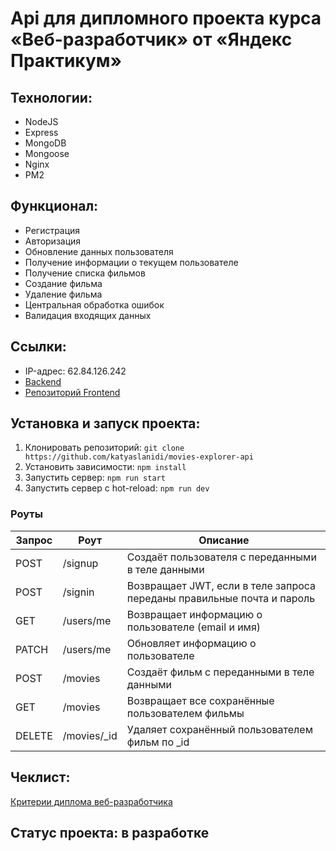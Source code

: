 # Api для дипломного проекта курса «Веб-разработчик» от «Яндекс Практикум»

## Технологии:
* NodeJS
* Express
* MongoDB
* Mongoose
* Nginx
* PM2

## Функционал:
* Регистрация
* Авторизация
* Обновление данных пользователя
* Получение информации о текущем пользователе
* Получение списка фильмов
* Создание фильма
* Удаление фильма
* Центральная обработка ошибок
* Валидация входящих данных

## Ссылки:
* IP-адрес: 62.84.126.242
* [Backend](https://api.katyaslanidi.movies.nomoreparties.co)
* [Репозиторий Frontend](https://github.com/katyaslanidi/movies-explorer-frontend)

## Установка и запуск проекта:
1. Клонировать репозиторий: `git clone https://github.com/katyaslanidi/movies-explorer-api`
2. Установить зависимости: `npm install`
3. Запустить сервер: `npm run start`
4. Запустить сервер с hot-reload: `npm run dev`

### Роуты

| Запрос | Роут        | Описание                                                               |
| -------|-------------| -----------------------------------------------------------------------|
|POST    |/signup      | Создаёт пользователя с переданными в теле данными                      |
|POST    |/signin      | Возвращает JWT, если в теле запроса переданы правильные почта и пароль |
|GET     |/users/me    | Возвращает информацию о пользователе (email и имя)                     |
|PATCH   |/users/me    | 	Обновляет информацию о пользователе                                   |
|POST    |/movies      | Создаёт фильм с переданными в теле данными                             |
|GET     |/movies      | Возвращает все сохранённые пользователем фильмы                        |
|DELETE  |/movies/_id  | Удаляет сохранённый пользователем фильм по _id                         |

## Чеклист:
[Критерии диплома веб-разработчика](https://code.s3.yandex.net/web-developer/static/new-program/web-diploma-criteria-2.0/index.html#backend)

## Статус проекта: в разработке
